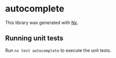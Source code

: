 # autocomplete

This library was generated with [Nx](https://nx.dev).

## Running unit tests

Run `nx test autocomplete` to execute the unit tests.
